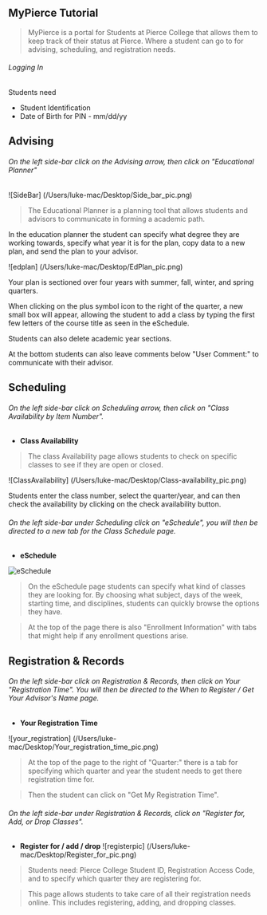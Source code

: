 ## **MyPierce Tutorial**


> MyPierce is a portal for Students at Pierce College that allows them to keep track of their status at Pierce. Where a student can go to for advising, scheduling, and registration needs. 

###### Logging In
Students need

* Student Identification
* Date of Birth for PIN -  mm/dd/yy 



## Advising


###### On the left side-bar click on the *Advising arrow*, then click on *"Educational Planner"*

![SideBar] (/Users/luke-mac/Desktop/Side_bar_pic.png) 

> The Educational Planner is a planning tool that allows students and advisors to communicate in forming a academic path.

In the education planner the student can specify what degree they are working towards, specify what year it is for the plan, copy data to a new plan, and send the plan to your advisor. 

![edplan] (/Users/luke-mac/Desktop/EdPlan_pic.png)

Your plan is sectioned over four years with summer, fall, winter, and spring quarters. 

When clicking on the plus symbol icon to the right of the quarter, a new small box will appear, allowing the student to add a class by typing the first few letters of the course title as seen in the eSchedule.

Students can also delete academic year sections.

At the bottom students can also leave comments below "User Comment:" to communicate with their advisor.  



## Scheduling
###### On the left side-bar click on *Scheduling arrow*, then click on *"Class Availability by Item Number"*.
* **Class Availability**
> The class Availability page allows students to check on specific classes to see if they are open or closed.

![ClassAvailability] (/Users/luke-mac/Desktop/Class-availability_pic.png)

Students enter the class number, select the quarter/year, and can then check the availability by clicking on the check availability button.  

###### On the left side-bar under Scheduling click on *"eSchedule"*, you will then be directed to a new tab for the Class Schedule page.
* **eSchedule**

![eSchedule](lessons/images/eSchedule_pic.png)

> On the eSchedule page students can specify what kind of classes they are looking for. By choosing what subject, days of the week, starting time, and disciplines, students can quickly browse the options they have. 


> At the top of the page there is also "Enrollment Information" with tabs that might help if any enrollment questions arise. 





## Registration & Records
###### On the left side-bar click on *Registration & Records*, then click on Your *"Registration Time"*. You will then be directed to the When to Register / Get Your Advisor's Name page. 
* **Your Registration Time**

![your_registration] (/Users/luke-mac/Desktop/Your_registration_time_pic.png)

> At the top of the page to the right of "Quarter:" there is a tab for specifying which quarter and year the student needs to get there registration time for. 

> Then the student can click on "Get My Registration Time".  


###### On the left side-bar under *Registration & Records*, click on *"Register for, Add, or Drop Classes"*. 
* **Register for / add / drop** 
![registerpic] (/Users/luke-mac/Desktop/Register_for_pic.png)

> Students need: Pierce College Student ID, Registration Access Code, and to specify which quarter they are registering for.  

> This page allows students to take care of all their registration needs online. This includes registering, adding, and dropping classes. 
